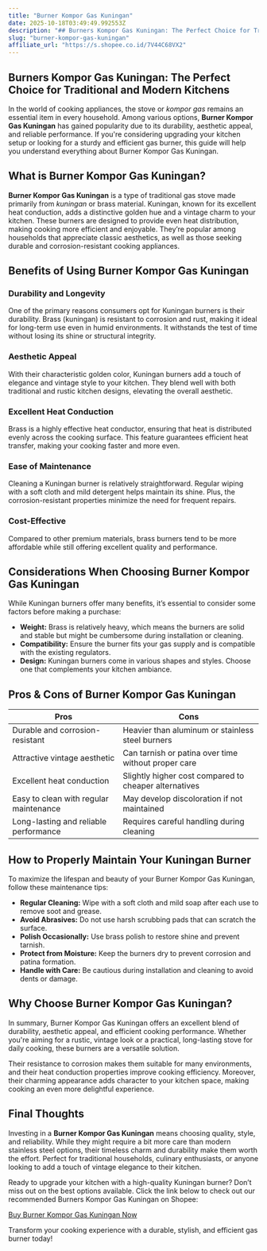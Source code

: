 ```yaml
---
title: "Burner Kompor Gas Kuningan"
date: 2025-10-18T03:49:49.992553Z
description: "## Burners Kompor Gas Kuningan: The Perfect Choice for Traditional and Modern Kitchens..."
slug: "burner-kompor-gas-kuningan"
affiliate_url: "https://s.shopee.co.id/7V44C68VX2"
---
```

## Burners Kompor Gas Kuningan: The Perfect Choice for Traditional and Modern Kitchens

In the world of cooking appliances, the stove or *kompor gas* remains an essential item in every household. Among various options, **Burner Kompor Gas Kuningan** has gained popularity due to its durability, aesthetic appeal, and reliable performance. If you're considering upgrading your kitchen setup or looking for a sturdy and efficient gas burner, this guide will help you understand everything about Burner Kompor Gas Kuningan.

## What is Burner Kompor Gas Kuningan?

**Burner Kompor Gas Kuningan** is a type of traditional gas stove made primarily from *kuningan* or brass material. Kuningan, known for its excellent heat conduction, adds a distinctive golden hue and a vintage charm to your kitchen. These burners are designed to provide even heat distribution, making cooking more efficient and enjoyable. They’re popular among households that appreciate classic aesthetics, as well as those seeking durable and corrosion-resistant cooking appliances.

## Benefits of Using Burner Kompor Gas Kuningan

### Durability and Longevity

One of the primary reasons consumers opt for Kuningan burners is their durability. Brass (kuningan) is resistant to corrosion and rust, making it ideal for long-term use even in humid environments. It withstands the test of time without losing its shine or structural integrity.

### Aesthetic Appeal

With their characteristic golden color, Kuningan burners add a touch of elegance and vintage style to your kitchen. They blend well with both traditional and rustic kitchen designs, elevating the overall aesthetic.

### Excellent Heat Conduction

Brass is a highly effective heat conductor, ensuring that heat is distributed evenly across the cooking surface. This feature guarantees efficient heat transfer, making your cooking faster and more even.

### Ease of Maintenance

Cleaning a Kuningan burner is relatively straightforward. Regular wiping with a soft cloth and mild detergent helps maintain its shine. Plus, the corrosion-resistant properties minimize the need for frequent repairs.

### Cost-Effective

Compared to other premium materials, brass burners tend to be more affordable while still offering excellent quality and performance.

## Considerations When Choosing Burner Kompor Gas Kuningan

While Kuningan burners offer many benefits, it’s essential to consider some factors before making a purchase:

- **Weight:** Brass is relatively heavy, which means the burners are solid and stable but might be cumbersome during installation or cleaning.
- **Compatibility:** Ensure the burner fits your gas supply and is compatible with the existing regulators.
- **Design:** Kuningan burners come in various shapes and styles. Choose one that complements your kitchen ambiance.

## Pros & Cons of Burner Kompor Gas Kuningan

| Pros                                       | Cons                                              |
|--------------------------------------------|---------------------------------------------------|
| Durable and corrosion-resistant          | Heavier than aluminum or stainless steel burners|
| Attractive vintage aesthetic               | Can tarnish or patina over time without proper care |
| Excellent heat conduction                 | Slightly higher cost compared to cheaper alternatives |
| Easy to clean with regular maintenance    | May develop discoloration if not maintained   |
| Long-lasting and reliable performance     | Requires careful handling during cleaning     |

## How to Properly Maintain Your Kuningan Burner

To maximize the lifespan and beauty of your Burner Kompor Gas Kuningan, follow these maintenance tips:

- **Regular Cleaning:** Wipe with a soft cloth and mild soap after each use to remove soot and grease.
- **Avoid Abrasives:** Do not use harsh scrubbing pads that can scratch the surface.
- **Polish Occasionally:** Use brass polish to restore shine and prevent tarnish.
- **Protect from Moisture:** Keep the burners dry to prevent corrosion and patina formation.
- **Handle with Care:** Be cautious during installation and cleaning to avoid dents or damage.

## Why Choose Burner Kompor Gas Kuningan?

In summary, Burner Kompor Gas Kuningan offers an excellent blend of durability, aesthetic appeal, and efficient cooking performance. Whether you're aiming for a rustic, vintage look or a practical, long-lasting stove for daily cooking, these burners are a versatile solution.

Their resistance to corrosion makes them suitable for many environments, and their heat conduction properties improve cooking efficiency. Moreover, their charming appearance adds character to your kitchen space, making cooking an even more delightful experience.

## Final Thoughts

Investing in a **Burner Kompor Gas Kuningan** means choosing quality, style, and reliability. While they might require a bit more care than modern stainless steel options, their timeless charm and durability make them worth the effort. Perfect for traditional households, culinary enthusiasts, or anyone looking to add a touch of vintage elegance to their kitchen.

Ready to upgrade your kitchen with a high-quality Kuningan burner? Don’t miss out on the best options available. Click the link below to check out our recommended Burners Kompor Gas Kuningan on Shopee:

[Buy Burner Kompor Gas Kuningan Now](https://s.shopee.co.id/7V44C68VX2)

Transform your cooking experience with a durable, stylish, and efficient gas burner today!